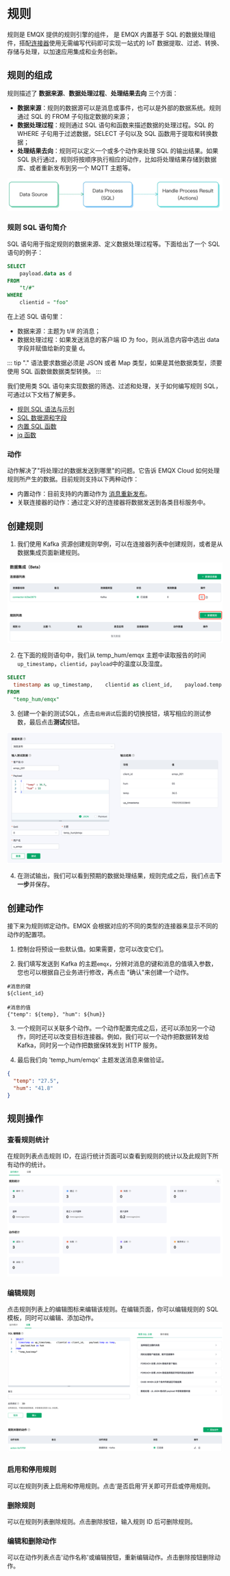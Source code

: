 # 规则

规则是 EMQX 提供的规则引擎的组件， 是 EMQX 内置基于 SQL 的数据处理组件，搭配[连接器](./connectors.md)使用无需编写代码即可实现一站式的 IoT 数据提取、过滤、转换、存储与处理，以加速应用集成和业务创新。

## 规则的组成
规则描述了 **数据来源**、**数据处理过程**、**处理结果去向** 三个方面：

- **数据来源**：规则的数据源可以是消息或事件，也可以是外部的数据系统。规则通过 SQL 的 FROM 子句指定数据的来源；
- **数据处理过程**：规则通过 SQL 语句和函数来描述数据的处理过程。SQL 的 WHERE 子句用于过滤数据，SELECT 子句以及 SQL 函数用于提取和转换数据；
- **处理结果去向**：规则可以定义一个或多个动作来处理 SQL 的输出结果。如果 SQL 执行通过，规则将按顺序执行相应的动作，比如将处理结果存储到数据库、或者重新发布到另一个 MQTT 主题等。

![rules](./_assets/rule_01.png)

### 规则 SQL 语句简介
SQL 语句用于指定规则的数据来源、定义数据处理过程等。下面给出了一个 SQL 语句的例子：

```sql
SELECT
    payload.data as d
FROM
    "t/#"
WHERE
    clientid = "foo"
```

在上述 SQL 语句里：

- 数据来源：主题为 t/# 的消息；
- 数据处理过程：如果发送消息的客户端 ID 为 foo，则从消息内容中选出 data 字段并赋值给新的变量 d。

::: tip
"." 语法要求数据必须是 JSON 或者 Map 类型，如果是其他数据类型，须要使用 SQL 函数做数据类型转换。
:::

我们使用类 SQL 语句来实现数据的筛选、过滤和处理，关于如何编写规则 SQL，可通过以下文档了解更多。

- [规则 SQL 语法与示列](https://docs.emqx.com/zh/enterprise/latest/data-integration/rule-sql-syntax.html)
- [SQL 数据源和字段](https://docs.emqx.com/zh/enterprise/latest/data-integration/rule-sql-events-and-fields.html)
- [内置 SQL 函数](https://docs.emqx.com/zh/enterprise/latest/data-integration/rule-sql-builtin-functions.html)
- [jq 函数](https://docs.emqx.com/zh/enterprise/latest/data-integration/rule-sql-jq.html)

### 动作
动作解决了"将处理过的数据发送到哪里"的问题。它告诉 EMQX Cloud 如何处理规则所产生的数据。目前规则支持以下两种动作：

- 内置动作：目前支持的内置动作为 [消息重新发布](./republish.md)。
- 关联连接器的动作：通过定义好的连接器将数据发送到各类目标服务中。

## 创建规则

1. 我们使用 Kafka 资源创建规则举例，可以在连接器列表中创建规则，或者是从数据集成页面新建规则。

![rules](./_assets/rule_02.png)


2. 在下面的规则语句中，我们从 temp_hum/emqx 主题中读取报告的时间`up_timestamp`，`clientid`，`payload`中的温度以及湿度。

```sql
SELECT
  timestamp as up_timestamp,    clientid as client_id,    payload.temp as temp,    payload.hum as hum
FROM
  "temp_hum/emqx"
```


3. 创建一个新的测试SQL，点击`启用调试`后面的切换按钮，填写相应的测试参数，最后点击**测试**按钮。

![](./_assets/rule_03.png)

4. 在测试输出，我们可以看到预期的数据处理结果，规则完成之后，我们点击**下一步**并保存。


## 创建动作
接下来为规则绑定动作。EMQX 会根据对应的不同的类型的连接器来显示不同的动作的配置项。

1. 控制台将预设一些默认值。如果需要，您可以改变它们。

2. 我们填写发送到 Kafka 的主题`emqx`，分辨对消息的键和消息的值填入参数，您也可以根据自己业务进行修改，再点击 "确认"来创建一个动作。

```
#消息的键
${client_id}

#消息的值
{"temp": ${temp}, "hum": ${hum}}
```

3. 一个规则可以关联多个动作。一个动作配置完成之后，还可以添加另一个动作，同时还可以改变目标连接器。例如，我们可以一个动作把数据转发给 Kafka，同时另一个动作把数据保转发到 HTTP 服务。

4. 最后我们向 'temp_hum/emqx' 主题发送消息来做验证。
```json
{
  "temp": "27.5",
  "hum": "41.8"
}
```


## 规则操作

### 查看规则统计
在规则列表点击规则 ID，在运行统计页面可以查看到规则的统计以及此规则下所有动作的统计。
![](./_assets/rule_04.png)

### 编辑规则

点击规则列表上的编辑图标来编辑该规则。在编辑页面，你可以编辑规则的 SQL 模板，同时可以编辑、添加动作。
![](./_assets/rule_05.png)

### 启用和停用规则
可以在规则列表上启用和停用规则。点击‘是否启用’开关即可开启或停用规则。

### 删除规则
可以在规则列表删除规则。点击删除按钮，输入规则 ID 后可删除规则。

### 编辑和删除动作
可以在动作列表点击'动作名称'或编辑按钮，重新编辑动作。点击删除按钮删除动作。
